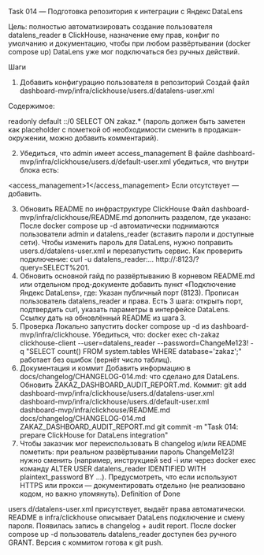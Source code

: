 Task 014 — Подготовка репозитория к интеграции с Яндекс DataLens

Цель: полностью автоматизировать создание пользователя datalens_reader в ClickHouse, назначение ему прав, конфиг по умолчанию и документацию, чтобы при любом развёртывании (docker compose up) DataLens уже мог подключаться без ручных действий.

Шаги
1. Добавить конфигурацию пользователя в репозиторий
Создай файл
dashboard-mvp/infra/clickhouse/users.d/datalens-user.xml

Содержимое:

<clickhouse>
  <users>
    <datalens_reader>
      <password><![CDATA[ChangeMe123!]]></password>
      <profile>readonly</profile>
      <quota>default</quota>
      <networks>
        <ip>::/0</ip>
      </networks>
      <grants>
        <grant>SELECT ON zakaz.*</grant>
      </grants>
    </datalens_reader>
  </users>
</clickhouse>
(пароль должен быть заметен как placeholder с пометкой oб необходимости сменить в продакшн-окружении, можно добавить комментарий).

2. Убедиться, что admin имеет access_management
В файле dashboard-mvp/infra/clickhouse/users.d/default-user.xml убедиться, что внутри блока <admin> есть:

<access_management>1</access_management>
Если отсутствует — добавить.

3. Обновить README по инфраструктуре ClickHouse
Файл dashboard-mvp/infra/clickhouse/README.md дополнить разделом, где указано:
После docker compose up -d автоматически поднимаются пользователи admin и datalens_reader (вставить пароли и доступные сети).
Чтобы изменить пароль для DataLens, нужно поправить users.d/datalens-user.xml и перезапустить сервис.
Как проверить подключение: curl -u datalens_reader:... http://<host>:8123/?query=SELECT%201.
4. Обновить основной гайд по развёртыванию
В корневом README.md или отдельном прод-документе добавить пункт «Подключение Яндекс DataLens», где:
Указан публичный порт (8123).
Прописан пользователь datalens_reader и права.
Есть 3 шага: открыть порт, подтвердить curl, указать параметры в интерфейсе DataLens. Ссылку дать на обновлённый README из шага 3.
5. Проверка
Локально запустить docker compose up -d из dashboard-mvp/infra/clickhouse.
Убедиться, что:
docker exec ch-zakaz clickhouse-client --user=datalens_reader --password=ChangeMe123! -q "SELECT count() FROM system.tables WHERE database='zakaz';"
работает без ошибок (вернёт число таблиц).
6. Документация и коммит
Добавить информацию в docs/changelog/CHANGELOG-014.md: что сделано для DataLens.
Обновить ZAKAZ_DASHBOARD_AUDIT_REPORT.md.
Коммит:
git add dashboard-mvp/infra/clickhouse/users.d/datalens-user.xml \
        dashboard-mvp/infra/clickhouse/users.d/default-user.xml \
        dashboard-mvp/infra/clickhouse/README.md \
        docs/changelog/CHANGELOG-014.md \
        ZAKAZ_DASHBOARD_AUDIT_REPORT.md
git commit -m "Task 014: prepare ClickHouse for DataLens integration"
7. Чтобы заказчик мог переиспользовать
В changelog и/или README пометить: при реальном развёртывании пароль ChangeMe123! нужно сменить (например, инструкцией sed -i или через docker exec команду ALTER USER datalens_reader IDENTIFIED WITH plaintext_password BY ...).
Предусмотреть, что если используют HTTPS или прокси — документировать отдельно (не реализовано кодом, но важно упомянуть).
Definition of Done

users.d/datalens-user.xml присутствует, выдаёт права автоматически.
README в infra/clickhouse описывает DataLens подключение и смену пароля.
Появилась запись в changelog + audit report.
После docker compose up -d пользователь datalens_reader доступен без ручного GRANT.
Версия с коммитом готова к git push.